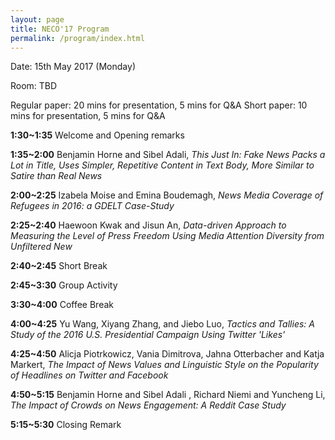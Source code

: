```yaml
---
layout: page
title: NECO'17 Program
permalink: /program/index.html
---
```


>

Date: 15th May 2017 (Monday)

Room: TBD

Regular paper: 20 mins for presentation, 5 mins for Q&A 
Short paper: 10 mins for presentation, 5 mins for Q&A 


**1:30~1:35**   Welcome and Opening remarks 

**1:35~2:00**   Benjamin Horne and Sibel Adali,  *This Just In: Fake News Packs a Lot in Title, Uses Simpler, Repetitive Content in Text Body, More Similar to Satire than Real News*

**2:00~2:25**  Izabela Moise and Emina Boudemagh, *News Media Coverage of Refugees in 2016: a GDELT Case-Study*

**2:25~2:40**  Haewoon Kwak and Jisun An, *Data-driven Approach to Measuring the Level of Press Freedom Using Media Attention Diversity from Unfiltered New*

**2:40~2:45**   Short Break

**2:45~3:30**   Group Activity

**3:30~4:00**   Coffee Break

**4:00~4:25**   Yu Wang, Xiyang Zhang, and Jiebo Luo, *Tactics and Tallies: A Study of the 2016 U.S. Presidential Campaign Using Twitter 'Likes'*

**4:25~4:50**   Alicja Piotrkowicz, Vania Dimitrova, Jahna Otterbacher and Katja Markert, *The Impact of News Values and Linguistic Style on the Popularity of Headlines on Twitter and Facebook*

**4:50~5:15**   Benjamin Horne and Sibel Adali , Richard Niemi and Yuncheng Li, *The Impact of Crowds on News Engagement: A Reddit Case Study* 


**5:15~5:30** Closing Remark